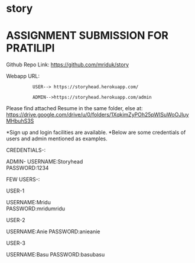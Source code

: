 # story
# ASSIGNMENT SUBMISSION FOR PRATILIPI  

Github Repo Link: https://github.com/mriduk/story

Webapp URL:  

              USER--> https://storyhead.herokuapp.com/

              ADMIN-->https://storyhead.herokuapp.com/admin
              
Please find attached Resume in the same folder, else at:
https://drive.google.com/drive/u/0/folders/1XqkimZyPOh25pWISuWoOJluyMHbuhS3S



*Sign up and login facilities are available.
*Below are some credentials of users and admin mentioned as examples.

CREDENTIALS-:

ADMIN-     USERNAME:Storyhead  
            PASSWORD:1234

FEW USERS-:

USER-1

USERNAME:Mridu   
PASSWORD:mridumridu

USER-2

USERNAME:Anie 
PASSWORD:anieanie

USER-3

USERNAME:Basu
PASSWORD:basubasu


